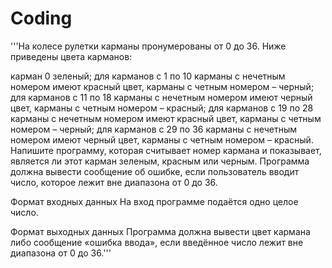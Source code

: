 # Coding
 
'''На колесе рулетки карманы пронумерованы от 0 до 36. Ниже приведены цвета карманов: 

карман 0 зеленый;
для карманов с 1 по 10 карманы с нечетным номером имеют красный цвет, карманы с четным номером – черный;
для карманов с 11 по 18 карманы с нечетным номером имеют черный цвет, карманы с четным номером – красный;
для карманов с 19 по 28 карманы с нечетным номером имеют красный цвет, карманы с четным номером – черный;
для карманов с 29 по 36 карманы с нечетным номером имеют черный цвет, карманы с четным номером – красный.
Напишите программу, которая считывает номер кармана и показывает, является ли этот карман зеленым, красным или черным. Программа должна вывести сообщение об ошибке, если пользователь вводит число, которое лежит вне диапазона от 0 до 36.

Формат входных данных
На вход программе подаётся одно целое число.

Формат выходных данных
Программа должна вывести цвет кармана либо сообщение «ошибка ввода», если введённое число лежит вне диапазона от 0 до 36.'''
